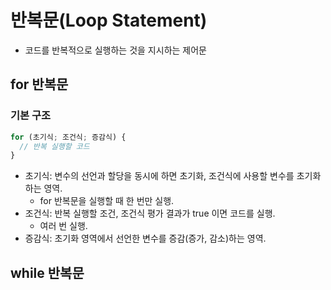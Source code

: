 # 반복문(Loop Statement)

- 코드를 반복적으로 실행하는 것을 지시하는 제어문

## for 반복문

### 기본 구조

```javascript
for (초기식; 조건식; 증감식) {
  // 반복 실행할 코드
}
```

- 초기식: 변수의 선언과 할당을 동시에 하면 초기화, 조건식에 사용할 변수를 초기화하는 영역.
  - for 반복문을 실행할 때 한 번만 실행.
- 조건식: 반복 실행할 조건, 조건식 평가 결과가 true 이면 코드를 실행.
  - 여러 번 실행.
- 증감식: 초기화 영역에서 선언한 변수를 증감(증가, 감소)하는 영역.

## while 반복문
